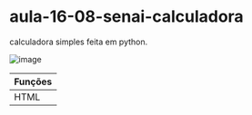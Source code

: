# aula-16-08-senai-calculadora

calculadora simples feita em python.

![image](https://github.com/GustavoOfSmach/aula-16-08-senai-calculadora/assets/76416937/9792df12-e1e2-4cc1-8680-6d9df9474ab4)

| Funções |
| ------- | 
HTML| [{{ activity.lab.title }}]({{ site.github.url }}{{ activity.url }}) |PHP |PHP |PHP


